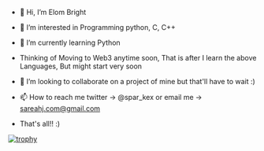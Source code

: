 - 👋 Hi, I’m Elom Bright

- 👀 I’m interested in Programming python, C, C++

- 🌱 I’m currently learning Python

- Thinking of Moving to Web3 anytime soon, That is after I learn the above Languages, But might start very soon

- 💞️ I’m looking to collaborate on a project of mine but that'll have to wait :) 

- 📫 How to reach me twitter -> @spar_kex or email me -> sareahj.com@gmail.com

- That's all!! :)



[![trophy](https://github-profile-trophy.vercel.app/?username=cakezero)](https://github.com/ryo-ma/github-profile-trophy)
<!---
Cakezero/Cakezero is a ✨ special ✨ repository because its `README.md` (this file) appears on your GitHub profile.
You can click the Preview link to take a look at your changes.
--->
